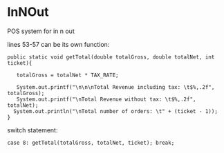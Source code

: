 # InNOut
POS system for in n out

lines 53-57 can be its own function:

    public static void getTotal(double totalGross, double totalNet, int ticket){
  
       totalGross = totalNet * TAX_RATE;

       System.out.printf("\n\n\nTotal Revenue including tax: \t$%,.2f", totalGross);
       System.out.printf("\nTotal Revenue without tax: \t$%,.2f", totalNet);
      System.out.println("\nTotal number of orders: \t" + (ticket - 1));
    }


switch statement:


    case 8: getTotal(totalGross, totalNet, ticket); break;


